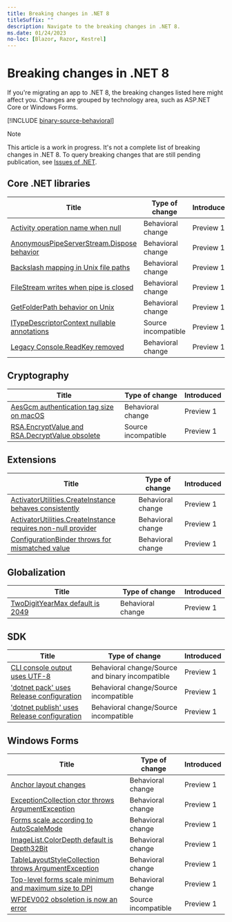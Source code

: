 ```yaml
---
title: Breaking changes in .NET 8
titleSuffix: ""
description: Navigate to the breaking changes in .NET 8.
ms.date: 01/24/2023
no-loc: [Blazor, Razor, Kestrel]
---
```

# Breaking changes in .NET 8

If you're migrating an app to .NET 8, the breaking changes listed here might affect you. Changes are grouped by technology area, such as ASP.NET Core or Windows Forms.

[!INCLUDE [binary-source-behavioral](includes/binary-source-behavioral.md)]

> [!NOTE]
>
> This article is a work in progress. It's not a complete list of breaking changes in .NET 8. To query breaking changes that are still pending publication, see [Issues of .NET](https://issuesof.net/?q=%20is:open%20-label:Documented%20is:issue%20(label:%22Breaking%20Change%22%20or%20label:breaking-change)%20(repo:dotnet/docs%20or%20repo:aspnet/Announcements)%20group:repo%20(label:%22:checkered_flag:%20Release:%20.NET%208%22%20or%20label:8.0.0)%20sort:created-desc).

## Core .NET libraries

| Title                                                                                                 | Type of change      | Introduced |
| ----------------------------------------------------------------------------------------------------- | ------------------- | ---------- |
| [Activity operation name when null](core-libraries/8.0/activity-operation-name.md)                    | Behavioral change   | Preview 1  |
| [AnonymousPipeServerStream.Dispose behavior](core-libraries/8.0/anonymouspipeserverstream-dispose.md) | Behavioral change   | Preview 1  |
| [Backslash mapping in Unix file paths](core-libraries/8.0/file-path-backslash.md)                     | Behavioral change   | Preview 1  |
| [FileStream writes when pipe is closed](core-libraries/8.0/filestream-disposed-pipe.md)               | Behavioral change   | Preview 1  |
| [GetFolderPath behavior on Unix](core-libraries/8.0/getfolderpath-unix.md)                            | Behavioral change   | Preview 1  |
| [ITypeDescriptorContext nullable annotations](core-libraries/8.0/itypedescriptorcontext-props.md)     | Source incompatible | Preview 1  |
| [Legacy Console.ReadKey removed](core-libraries/8.0/console-readkey-legacy.md)                        | Behavioral change   | Preview 1  |

## Cryptography

| Title                                                                                                    | Type of change      | Introduced |
| -------------------------------------------------------------------------------------------------------- | ------------------- | ---------- |
| [AesGcm authentication tag size on macOS](cryptography/8.0/aesgcm-auth-tag-size.md)                      | Behavioral change   | Preview 1  |
| [RSA.EncryptValue and RSA.DecryptValue obsolete](cryptography/8.0/rsa-encrypt-decrypt-value-obsolete.md) | Source incompatible | Preview 1  |

## Extensions

| Title                                                                                                                  | Type of change    | Introduced |
| ---------------------------------------------------------------------------------------------------------------------- | ----------------- | ---------- |
| [ActivatorUtilities.CreateInstance behaves consistently](extensions/8.0/activatorutilities-createinstance-behavior.md) | Behavioral change | Preview 1  |
| [ActivatorUtilities.CreateInstance requires non-null provider](extensions/8.0/activatorutilities-createinstance-null-provider.md) | Behavioral change | Preview 1  |
| [ConfigurationBinder throws for mismatched value](extensions/8.0/configurationbinder-exceptions.md)                    | Behavioral change | Preview 1  |

## Globalization

| Title                                                                           | Type of change    | Introduced |
| ------------------------------------------------------------------------------- | ----------------- | ---------- |
| [TwoDigitYearMax default is 2049](globalization/8.0/twodigityearmax-default.md) | Behavioral change | Preview 1  |

## SDK

| Title                                                                           | Type of change                                   | Introduced |
| ------------------------------------------------------------------------------- | ------------------------------------------------ | ---------- |
| [CLI console output uses UTF-8](sdk/8.0/console-encoding.md)                    | Behavioral change/Source and binary incompatible | Preview 1  |
| ['dotnet pack' uses Release configuration](sdk/8.0/dotnet-pack-config.md)       | Behavioral change/Source incompatible            | Preview 1  |
| ['dotnet publish' uses Release configuration](sdk/8.0/dotnet-publish-config.md) | Behavioral change/Source incompatible            | Preview 1  |

## Windows Forms

| Title                                                                                                  | Type of change      | Introduced |
| ------------------------------------------------------------------------------------------------------ | ------------------- | ---------- |
| [Anchor layout changes](windows-forms/8.0/anchor-layout.md)                                            | Behavioral change   | Preview 1  |
| [ExceptionCollection ctor throws ArgumentException](windows-forms/8.0/exceptioncollection.md)          | Behavioral change   | Preview 1  |
| [Forms scale according to AutoScaleMode](windows-forms/8.0/top-level-window-scaling.md)                | Behavioral change   | Preview 1  |
| [ImageList.ColorDepth default is Depth32Bit](windows-forms/8.0/imagelist-colordepth.md)                | Behavioral change   | Preview 1  |
| [TableLayoutStyleCollection throws ArgumentException](windows-forms/8.0/tablelayoutstylecollection.md) | Behavioral change   | Preview 1  |
| [Top-level forms scale minimum and maximum size to DPI](windows-forms/8.0/forms-scale-size-to-dpi.md)  | Behavioral change   | Preview 1  |
| [WFDEV002 obsoletion is now an error](windows-forms/8.0/domainupdownaccessibleobject.md)               | Source incompatible | Preview 1  |
